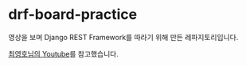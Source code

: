 # drf-board-practice
영상을 보며 Django REST Framework를 따라기 위해 만든 레파지토리입니다.

[최영호님의 Youtube](https://www.youtube.com/channel/UChPN95sl5tlD2lMuRHqvvCg)를 참고했습니다.
